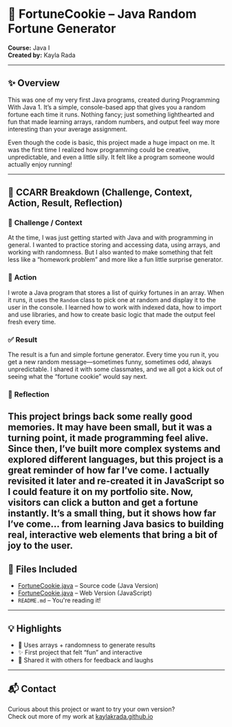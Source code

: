 # 🥠 FortuneCookie – Java Random Fortune Generator  
**Course:** Java I  
**Created by:** Kayla Rada  

---

## ✨ Overview
This was one of my very first Java programs, created during Programming With Java 1. It’s a simple, console-based app that gives you a random fortune each time it runs. Nothing fancy; just something lighthearted and fun that made learning arrays, random numbers, and output feel way more interesting than your average assignment.

Even though the code is basic, this project made a huge impact on me. It was the first time I realized how programming could be creative, unpredictable, and even a little silly. It felt like a program someone would actually enjoy running!

---

## 🚗 CCARR Breakdown (Challenge, Context, Action, Result, Reflection)

### 🔹 **Challenge / Context**
At the time, I was just getting started with Java and with programming in general. I wanted to practice storing and accessing data, using arrays, and working with randomness. But I also wanted to make something that felt less like a “homework problem” and more like a fun little surprise generator.

### 🔧 **Action**
I wrote a Java program that stores a list of quirky fortunes in an array. When it runs, it uses the `Random` class to pick one at random and display it to the user in the console. I learned how to work with indexed data, how to import and use libraries, and how to create basic logic that made the output feel fresh every time.

### ✅ **Result**
The result is a fun and simple fortune generator. Every time you run it, you get a new random message—sometimes funny, sometimes odd, always unpredictable. I shared it with some classmates, and we all got a kick out of seeing what the “fortune cookie” would say next.

### 💭 **Reflection**
This project brings back some really good memories. It may have been small, but it was a turning point, it made programming feel alive. Since then, I’ve built more complex systems and explored different languages, but this project is a great reminder of how far I’ve come. I actually revisited it later and re-created it in JavaScript so I could feature it on my portfolio site. Now, visitors can click a button and get a fortune instantly. It’s a small thing, but it shows how far I’ve come... from learning Java basics to building real, interactive web elements that bring a bit of joy to the user.
---

## 📁 Files Included
- [FortuneCookie.java](https://github.com/KaylaKRada/FortuneCookie/blob/main/src/FortuneCookie.java) – Source code (Java Version)
- [FortuneCookie.java](https://github.com/KaylaKRada/FortuneCookie/blob/main/web-version/index.html) – Web Version (JavaScript)
- `README.md` – You're reading it!

---

## 💡 Highlights
- 🎲 Uses arrays + randomness to generate results  
- ✨ First project that felt “fun” and interactive  
- 💬 Shared it with others for feedback and laughs

---

## 📬 Contact  
Curious about this project or want to try your own version?  
Check out more of my work at [kaylakrada.github.io](https://kaylakrada.github.io)
